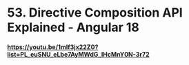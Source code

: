 # 53. Directive Composition API Explained - Angular 18

#### https://youtu.be/1mlf3jx22Z0?list=PL_euSNU_eLbe7AyMWdG_IHcMnY0N-3r72